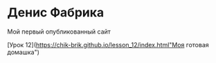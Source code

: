 

# Денис Фабрика
Мой первый опубликованный сайт

[Урок 12](https://chik-brik.github.io/lesson_12/index.html"Моя готовая домашка")
